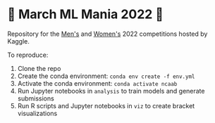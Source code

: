 # 🏀 March ML Mania 2022 🏀

Repository for the [Men's](https://www.kaggle.com/c/mens-march-mania-2022/overview) and [Women's](https://www.kaggle.com/c/womens-march-mania-2022/team) 2022 competitions hosted by Kaggle.

To reproduce:
  1. Clone the repo
  2. Create the conda environment: `conda env create -f env.yml`
  3. Activate the conda environment: `conda activate ncaab`
  4. Run Jupyter notebooks in `analysis` to train models and generate submissions
  5. Run R scripts and Jupyter notebooks in `viz` to create bracket visualizations
